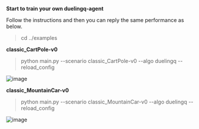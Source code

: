 **Start to train your own duelingq-agent**

Follow the instructions and then you can reply the same performance as below.

>cd ../examples

**classic_CartPole-v0**

>python main.py --scenario classic_CartPole-v0 --algo duelingq --reload_config

![image](https://github.com/jidiai/ai_lib/raw/master/examples/assets/duelingq_cartpole.png)

**classic_MountainCar-v0**

>python main.py --scenario classic_MountainCar-v0 --algo duelingq --reload_config

![image](https://github.com/jidiai/ai_lib/raw/master/examples/assets/duelingq_mountaincar.png)
